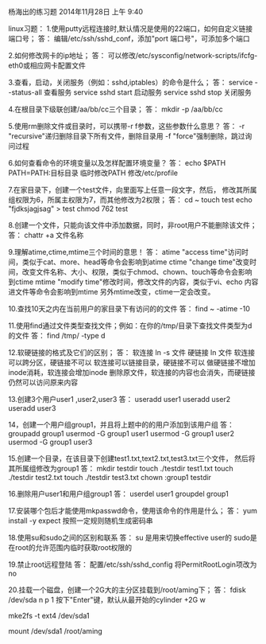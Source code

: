 杨海出的练习题
2014年11月28日
上午 9:40
 
linux习题：
1.使用putty远程连接时,默认情况是使用的22端口，如何自定义链接端口号；
答：
编辑/etc/ssh/sshd_conf，添加"port 端口号"，可添加多个端口
 
2.如何修改网卡的ip地址；
答：
可以修改/etc/sysconfig/network-scripts/ifcfg-eth0或相应网卡配置文件
 
3.查看，启动，关闭服务（例如：sshd,iptables）的命令是什么；
答：
service --status-all 查看服务
service sshd start 启动服务
service sshd stop 关闭服务
 
4.在根目录下级联创建/aa/bb/cc三个目录；
答：
mkdir -p /aa/bb/cc
 
5.使用rm删除文件或目录时，可以携带-r f参数，这些参数什么意思？
答：
-r "recursive"递归删除目录下所有文件，删除目录用
-f "force"强制删除，跳过询问过程
 
6.如何查看命令的环境变量以及怎样配置环境变量？
答：
echo $PATH
PATH=PATH:目标目录 临时修改PATH
修改/etc/profile
 
7.在家目录下，创建一个test文件，向里面写上任意一段文字，然后，
 修改其所属组权限为6，所属主权限为7，而其他修改为2权限；
答：
cd ~
touch test
echo "fjdksjagjsag" > test
chmod 762 test
 
8.创建一个文件，只能向该文件中添加数据，同时，非root用户不能删除该文件；
答：
chattr +a 文件名称
 
9.理解atime,ctime,mtime三个时间的意思！
答：
atime "access time"访问时间，类似于cat、more、head等命令会影响到atime
ctime "change time"改变时间，改变文件名称、大小、权限，类似于chmod、chown、touch等命令会影响到ctime
mtime "modify time"修改时间，修改文件的内容，类似于vi、echo 内容进文件等命令会影响到mtime
另外mtime改变，ctime一定会改变。
 
10.查找10天之内在当前用户的家目录下有访问的的文件
答：
find ~ -atime -10
 
11.使用find通过文件类型查找文件；例如：在你的/tmp/目录下查找文件类型为d的文件
答：
find /tmp/ -type d
 
12.软硬链接的格式及它们的区别；
答：
软连接 ln -s 文件
硬链接 ln 文件
软连接可以跨分区，硬链接不可以
软连接可以链接目录，硬链接不可以
做硬链接不增加inode消耗，软连接会增加inode
删除原文件，软连接的内容也会消失，而硬链接仍然可以访问原来内容
 
13.创建3个用户user1 ,user2,user3
答：
useradd user1
useradd user2
useradd user3
 
14，创建一个用户组group1，并且将上题中的的用户添加到该用户组
答：
groupadd group1
usermod -G group1 user1
usermod -G group1 user2
usermod -G group1 user3
 
15.创建一个目录，在该目录下创建test1.txt,text2.txt,test3.txt三个文件，
  然后将其所属组修改为group1
答：
mkdir testdir
touch ./testdir test1.txt
touch ./testdir test2.txt
touch ./testdir test3.txt
chown :group1 testdir
 
16.删除用户user1和用户组group1
答：
userdel user1
groupdel group1
 
17.安装哪个包后才能使用mkpasswd命令，使用该命令的作用是什么；
答：
yum install -y expect
按照一定规则随机生成密码串
 
18.使用su和sudo之间的区别和联系
答：
su 是用来切换effective user的
sudo是在root的允许范围内临时获取root权限的
 
19.禁止root远程登陆
答：
配置/etc/ssh/sshd_config
将PermitRootLogin项改为no
 
20.挂载一个磁盘，创建一个2G大的主分区挂载到/root/aming下； 
答：
fdisk /dev/sda
n
p
1
按下"Enter"键，默认从最开始的cylinder
+2G
w
 
mke2fs -t ext4 /dev/sda1
 
mount /dev/sda1 /root/aming
 
